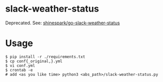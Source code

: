 # slack-weather-status

Deprecated.
See: [shinespark/go\-slack\-weather\-status](https://github.com/shinespark/go-slack-weather-status)

# Usage

```
$ pip install -r ./requirements.txt
$ cp conf{_original,}.yml
$ vi conf.yml
$ crontab -e
# add <as you like time> python3 <abs_path>/slack-weather-status.py
```

